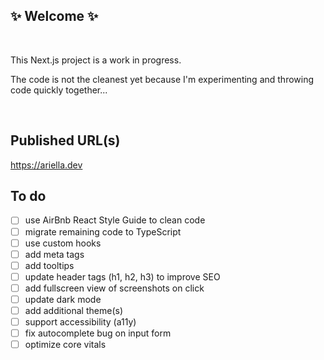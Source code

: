 ## ✨ Welcome ✨
</br>

This Next.js project is a work in progress. 

The code is not the cleanest yet because I'm experimenting and throwing code quickly together... 


</br>

## Published URL(s)

https://ariella.dev

## To do
- [ ] use AirBnb React Style Guide to clean code
- [ ] migrate remaining code to TypeScript
- [ ] use custom hooks
- [ ] add meta tags
- [ ] add tooltips
- [ ] update header tags (h1, h2, h3) to improve SEO
- [ ] add fullscreen view of screenshots on click
- [ ] update dark mode
- [ ] add additional theme(s)
- [ ] support accessibility (a11y)
- [ ] fix autocomplete bug on input form
- [ ] optimize core vitals
